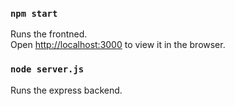 ### `npm start`

Runs the frontned.<br>
Open [http://localhost:3000](http://localhost:3000) to view it in the browser.

### `node server.js`

Runs the express backend.
